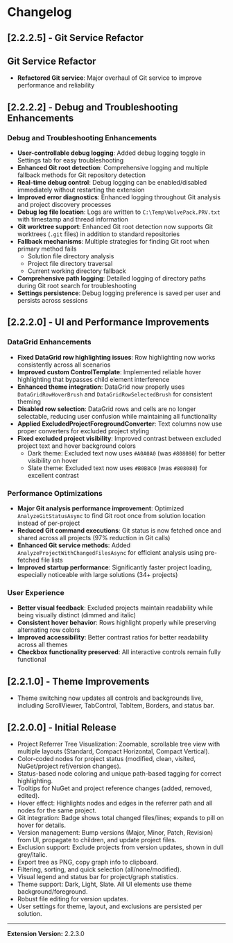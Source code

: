 # Changelog

## [2.2.2.5] - Git Service Refactor

## Git Service Refactor
- **Refactored Git service**: Major overhaul of Git service to improve performance and reliability

## [2.2.2.2] - Debug and Troubleshooting Enhancements

### Debug and Troubleshooting Enhancements
- **User-controllable debug logging**: Added debug logging toggle in Settings tab for easy troubleshooting
- **Enhanced Git root detection**: Comprehensive logging and multiple fallback methods for Git repository detection
- **Real-time debug control**: Debug logging can be enabled/disabled immediately without restarting the extension
- **Improved error diagnostics**: Enhanced logging throughout Git analysis and project discovery processes
- **Debug log file location**: Logs are written to `C:\Temp\WolvePack.PRV.txt` with timestamp and thread information
- **Git worktree support**: Enhanced Git root detection now supports Git worktrees (`.git` files) in addition to standard repositories
- **Fallback mechanisms**: Multiple strategies for finding Git root when primary method fails
  - Solution file directory analysis
  - Project file directory traversal  
  - Current working directory fallback
- **Comprehensive path logging**: Detailed logging of directory paths during Git root search for troubleshooting
- **Settings persistence**: Debug logging preference is saved per user and persists across sessions

## [2.2.2.0] - UI and Performance Improvements

### DataGrid Enhancements
- **Fixed DataGrid row highlighting issues**: Row highlighting now works consistently across all scenarios
- **Improved custom ControlTemplate**: Implemented reliable hover highlighting that bypasses child element interference  
- **Enhanced theme integration**: DataGrid now properly uses `DataGridRowHoverBrush` and `DataGridRowSelectedBrush` for consistent theming
- **Disabled row selection**: DataGrid rows and cells are no longer selectable, reducing user confusion while maintaining all functionality
- **Applied ExcludedProjectForegroundConverter**: Text columns now use proper converters for excluded project styling
- **Fixed excluded project visibility**: Improved contrast between excluded project text and hover background colors
  - Dark theme: Excluded text now uses `#A0A0A0` (was `#808080`) for better visibility on hover
  - Slate theme: Excluded text now uses `#B0B8C0` (was `#808080`) for excellent contrast

### Performance Optimizations
- **Major Git analysis performance improvement**: Optimized `AnalyzeGitStatusAsync` to find Git root once from solution location instead of per-project
- **Reduced Git command executions**: Git status is now fetched once and shared across all projects (97% reduction in Git calls)
- **Enhanced Git service methods**: Added `AnalyzeProjectWithChangedFilesAsync` for efficient analysis using pre-fetched file lists
- **Improved startup performance**: Significantly faster project loading, especially noticeable with large solutions (34+ projects)

### User Experience
- **Better visual feedback**: Excluded projects maintain readability while being visually distinct (dimmed and italic)
- **Consistent hover behavior**: Rows highlight properly while preserving alternating row colors
- **Improved accessibility**: Better contrast ratios for better readability across all themes
- **Checkbox functionality preserved**: All interactive controls remain fully functional

## [2.2.1.0] - Theme Improvements

- Theme switching now updates all controls and backgrounds live, including ScrollViewer, TabControl, TabItem, Borders, and status bar.

## [2.2.0.0] - Initial Release

- Project Referrer Tree Visualization: Zoomable, scrollable tree view with multiple layouts (Standard, Compact Horizontal, Compact Vertical).
- Color-coded nodes for project status (modified, clean, visited, NuGet/project ref/version changes).
- Status-based node coloring and unique path-based tagging for correct highlighting.
- Tooltips for NuGet and project reference changes (added, removed, edited).
- Hover effect: Highlights nodes and edges in the referrer path and all nodes for the same project.
- Git integration: Badge shows total changed files/lines; expands to pill on hover for details.
- Version management: Bump versions (Major, Minor, Patch, Revision) from UI, propagate to children, and update project files.
- Exclusion support: Exclude projects from version updates, shown in dull grey/italic.
- Export tree as PNG, copy graph info to clipboard.
- Filtering, sorting, and quick selection (all/none/modified).
- Visual legend and status bar for project/graph statistics.
- Theme support: Dark, Light, Slate. All UI elements use theme background/foreground.
- Robust file editing for version updates.
- User settings for theme, layout, and exclusions are persisted per solution.

---

**Extension Version:** 2.2.3.0
